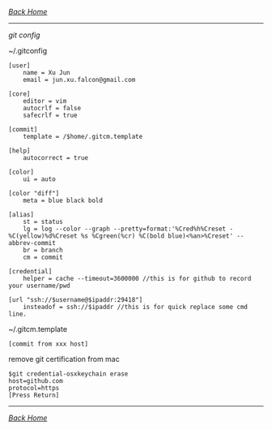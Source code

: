 _*[Back Home](https://bluefalconjun.github.io)*_  
***

*git config*

~/.gitconfig

    [user]
        name = Xu Jun
        email = jun.xu.falcon@gmail.com
        
    [core]
        editor = vim
        autocrlf = false
        safecrlf = true
        
    [commit]
        template = /$home/.gitcm.template
        
    [help]
        autocorrect = true
        
    [color]
        ui = auto
        
    [color "diff"]
        meta = blue black bold
        
    [alias]
        st = status
        lg = log --color --graph --pretty=format:'%Cred%h%Creset -%C(yellow)%d%Creset %s %Cgreen(%cr) %C(bold blue)<%an>%Creset' --abbrev-commit
        br = branch
        cm = commit
    
    [credential]
        helper = cache --timeout=3600000 //this is for github to record your username/pwd        

    [url "ssh://$username@$ipaddr:29418"]
        insteadof = ssh://$ipaddr //this is for quick replace some cmd line.
        


~/.gitcm.template

    [commit from xxx host]


remove git certification from mac

    $git credential-osxkeychain erase
    host=github.com
    protocol=https
    [Press Return]

*** 
_*[Back Home](https://bluefalconjun.github.io)*_  
